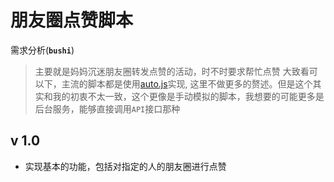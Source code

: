 # 朋友圈点赞脚本

需求分析(**`bushi`**)

> 主要就是妈妈沉迷朋友圈转发点赞的活动，时不时要求帮忙点赞
> 大致看可以下，主流的脚本都是使用[auto.js](https://pro.autojs.org/)实现, 这里不做更多的赘述。但是这个其实和我的初衷不太一致，这个更像是手动模拟的脚本，我想要的可能更多是后台服务，能够直接调用`API`接口那种

## v 1.0

- 实现基本的功能，包括对指定的人的朋友圈进行点赞


